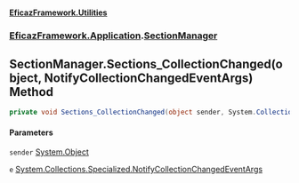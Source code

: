 #### [EficazFramework.Utilities](EficazFrameworkUtilities.md 'EficazFramework Utilities')
### [EficazFramework.Application](EficazFrameworkUtilities.md#EficazFramework.Application 'EficazFramework.Application').[SectionManager](EficazFramework.Application/SectionManager.md 'EficazFramework.Application.SectionManager')

## SectionManager.Sections_CollectionChanged(object, NotifyCollectionChangedEventArgs) Method

```csharp
private void Sections_CollectionChanged(object sender, System.Collections.Specialized.NotifyCollectionChangedEventArgs e);
```
#### Parameters

<a name='EficazFramework.Application.SectionManager.Sections_CollectionChanged(object,System.Collections.Specialized.NotifyCollectionChangedEventArgs).sender'></a>

`sender` [System.Object](https://docs.microsoft.com/en-us/dotnet/api/System.Object 'System.Object')

<a name='EficazFramework.Application.SectionManager.Sections_CollectionChanged(object,System.Collections.Specialized.NotifyCollectionChangedEventArgs).e'></a>

`e` [System.Collections.Specialized.NotifyCollectionChangedEventArgs](https://docs.microsoft.com/en-us/dotnet/api/System.Collections.Specialized.NotifyCollectionChangedEventArgs 'System.Collections.Specialized.NotifyCollectionChangedEventArgs')